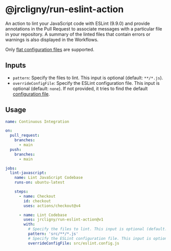 # @jrcligny/run-eslint-action

An action to lint your JavaScript code with ESLint (9.9.0) and provide annotations in the Pull Request to associate messages with a particular file in your repository.
A summary of the linted files that contain errors or warnings is also displayed in the Workflows.

Only [flat configuration files](https://eslint.org/docs/latest/use/configure/migration-guide#start-using-flat-config-files) are supported.

## Inputs

- `pattern`: Specify the files to lint. This input is optional (default: `**/*.js`).
- `overrideConfigFile`: Specify the ESLint configuration file. This input is optional (default: `none`).
	If not provided, it tries to find the default [configuration file](https://eslint.org/docs/latest/use/configure/configuration-files#configuration-file).

## Usage

```yaml annotate
name: Continuous Integration

on:
  pull_request:
    branches:
      - main
  push:
    branches:
      - main

jobs:
  lint-javascript:
    name: Lint JavaScript Codebase
    runs-on: ubuntu-latest

    steps:
      - name: Checkout
        id: checkout
        uses: actions/checkout@v4

      - name: Lint Codebase
        uses: jrcligny/run-eslint-action@v1
        with:
          # Specify the files to lint. This input is optional (default: `**/*.js`)
          pattern: 'src/**/*.js'
          # Specify the ESLint configuration file. This input is optional (default: none)
          overrideConfigFile: src/eslint.config.js
```
